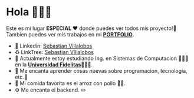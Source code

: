 <h1>Hola 🙋🏾‍♂</h1> 

Este es mi lugar <b>ESPECIAL ❤️</b> donde puedes ver todos mis proyecto!💼</br>
Tambien puedes ver mis trabajos en mi <b>[PORTFOLIO](https://electromilitary45.github.io/portfolio.github.io/)</b>.</br>
<img src="https://images.hive.blog/p/4i88GgaV8qiFkxbnGCXnHPUK3daVLCQA4oDc4ixremQTf5Q5g6iHgYaAG46jzfzqmNNfgS65Hbczhy3KgubRkZTQ5LSMSVprppMLX1qGXpAL5uSBe7FgzfWCCM?format=match&mode=fit" alt="" width="" height="">
</br>
- 🧿 Linkedin: <a href=https://www.linkedin.com/in/villalobossebas/>Sebastian Villalobos</a>
- ♻️ LinkTree: <a href=https://linktr.ee/_villalobossebas_>Sebastian Villalobos</a>
- 🎈 Actualmente estoy estudiando Ing. en Sistemas de Computacion 👨🏾‍💻 en la <b><a href= https://ufidelitas.ac.cr>Universidad Fidelitas</a></b>👨🏾‍🎓.</br>
- 🧸 Me encanta aprender cosas nuevas sobre programacion, tecnologia, etc.👾
- 🥄 Mi comida favorita es el arroz con pollo 🍗🍚.
- ⚙️ Me encanta el backend. ✏️
